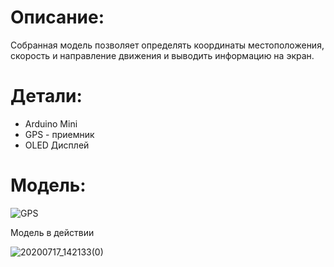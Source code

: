 # Описание:

Собранная модель позволяет определять координаты местоположения, скорость и направление движения и выводить информацию на экран.

# Детали:

- Arduino Mini
- GPS - приемник
- OLED Дисплей
# Модель:

![GPS](https://github.com/ClausSolov7939/Arduino-GPSParser/assets/65065809/fe83228c-b761-495d-a9aa-1cfacb4f4ed9)

Модель в действии

![20200717_142133(0)](https://github.com/ClausSolov7939/Arduino-GPSParser/assets/65065809/8dfb562c-40f7-4a5b-ad53-174a5a9bcd13)
